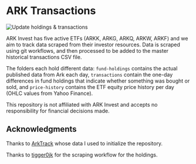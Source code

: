 # ARK Transactions

![Update holdings & transactions](https://github.com/xinging-birds/ark-invest-history/workflows/Update%20holdings%20&%20transactions/badge.svg)

ARK Invest has five active ETFs (ARKK, ARKG, ARKQ, ARKW, ARKF) and we aim to track data scraped from their investor resources. Data is scraped using git workflows, and then processed to be added to the master historical transactions CSV file.

The folders each hold different data: `fund-holdings` contains the actual published data from Ark each day, `transactions` contain the one-day differences in fund holdings that indicate whether something was bought or sold, and `price-history` contains the ETF equity price history per day (OHLC values from Yahoo Finance).

This repository is not affiliated with ARK Invest and accepts no responsibility for financial decisions made.

## Acknowledgments
Thanks to [ArkTrack](https://arktrack.com) whose data I used to initialize the repository.

Thanks to [tigger0jk](https://github.com/tigger0jk/ark-invest-scraper) for the scraping workflow for the holdings.
